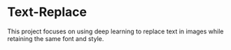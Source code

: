 # Text-Replace
This project focuses on using deep learning to replace text in images while retaining the same font and style.
